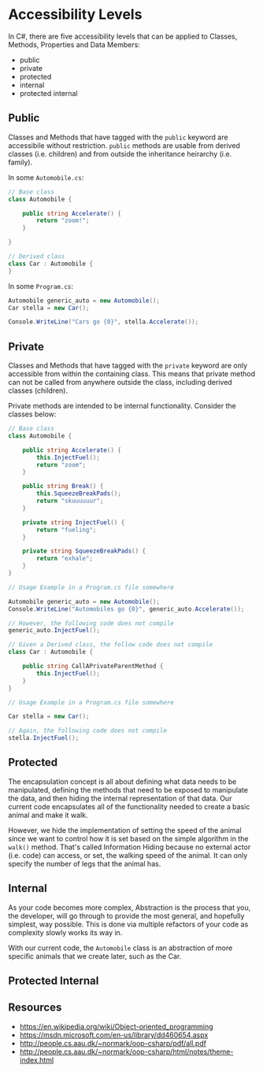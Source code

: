 # Accessibility Levels

In C#, there are five accessibility levels that can be applied to Classes, Methods, Properties and Data Members:

- public
- private
- protected
- internal
- protected internal

## Public

Classes and Methods that have tagged with the `public` keyword are accessibile without restriction. `public` methods are usable from derived classes (i.e. children) and from outside the inheritance heirarchy (i.e. family).

In some `Automobile.cs`:

```c#
// Base class
class Automobile {

    public string Accelerate() {
        return "zoom!";
    }

}

// Derived class
class Car : Automobile {
}
```

In some `Program.cs`:

```c#
Automobile generic_auto = new Automobile();
Car stella = new Car();

Console.WriteLine("Cars go {0}", stella.Accelerate());
```

## Private

Classes and Methods that have tagged with the `private` keyword are only accessible from within the containing class. This means that private method can not be called from anywhere outside the class, including derived classes (children).

Private methods are intended to be internal functionality. Consider the classes below:


```c#
// Base class
class Automobile {

    public string Accelerate() {
        this.InjectFuel();
        return "zoom";
    }

    public string Break() {
        this.SqueezeBreakPads();
        return "skuuuuuur";
    }

    private string InjectFuel() {
        return "fueling";
    }

    private string SqueezeBreakPads() {
        return "exhale";
    }
}

// Usage Example in a Program.cs file somewhere

Automobile generic_auto = new Automobile();
Console.WriteLine("Automobiles go {0}", generic_auto.Accelerate());

// However, the following code does not compile
generic_auto.InjectFuel();

```


```c#
// Given a Derived class, the follow code does not compile
class Car : Automobile {

    public string CallAPrivateParentMethod {
        this.InjectFuel();
    }
}

// Usage Example in a Program.cs file somewhere

Car stella = new Car();

// Again, the following code does not compile
stella.InjectFuel();
```

## Protected

The encapsulation concept is all about defining what data needs to be manipulated, defining the methods that need to be exposed to manipulate the data, and then hiding the internal representation of that data. Our current code encapsulates all of the functionality needed to create a basic animal and make it walk.

However, we hide the implementation of setting the speed of the animal since we want to control how it is set based on the simple algorithm in the `walk()` method.  That's called Information Hiding because no external actor (i.e. code) can access, or set, the walking speed of the animal. It can only specify the number of legs that the animal has.


## Internal

As your code becomes more complex, Abstraction is the process that you, the developer, will go through to provide the most general, and hopefully simplest, way possible. This is done via multiple refactors of your code as complexity slowly works its way in.

With our current code, the `Automobile` class is an abstraction of more specific animals that we create later, such as the Car.


## Protected Internal

## Resources
* https://en.wikipedia.org/wiki/Object-oriented_programming
* https://msdn.microsoft.com/en-us/library/dd460654.aspx
* http://people.cs.aau.dk/~normark/oop-csharp/pdf/all.pdf
* http://people.cs.aau.dk/~normark/oop-csharp/html/notes/theme-index.html
